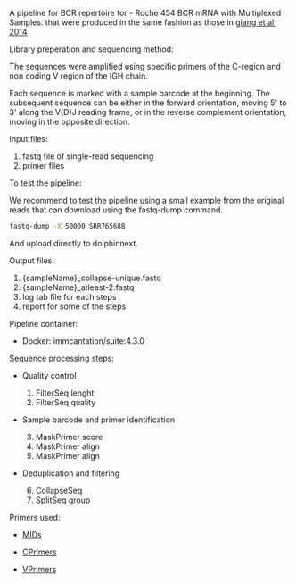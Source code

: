A pipeline for BCR repertoire for - Roche 454 BCR mRNA with Multiplexed Samples. that were produced in the same fashion as those in [giang et al. 2014](https://www.ncbi.nlm.nih.gov/pmc/articles/PMC3699344/)


Library preperation and sequencing method:

The sequences were amplified using specific primers of the C-region and non coding V region of the IGH chain.


Each sequence is marked with a sample barcode at the beginning. The subsequent sequence can be either in the forward orientation, moving 5' to 3' along the V(D)J reading frame, or in the reverse complement orientation, moving in the opposite direction.


Input files:

1. fastq file of single-read sequencing
2. primer files

To test the pipeline:

We recommend to test the pipeline using a small example from the original reads that can download using the fastq-dump command.


```bash
fastq-dump -X 50000 SRR765688
```

And upload directly to dolphinnext. 


Output files:

1. {sampleName}_collapse-unique.fastq
2. {sampleName}_atleast-2.fastq
3. log tab file for each steps
4. report for some of the steps


Pipeline container:

* Docker: immcantation/suite:4.3.0


Sequence processing steps:

* Quality control

	1. FilterSeq lenght
	2. FilterSeq quality
	
* Sample barcode and primer identification

	3. MaskPrimer score
	4. MaskPrimer align
	5. MaskPrimer align
	
* Deduplication and filtering

	6. CollapseSeq	
	7. SplitSeq group
	

Primers used:

* [MIDs](https://bitbucket.org/kleinstein/presto/src/master/examples/Jiang2013/SRR765688_MIDs.fasta)



* [CPrimers](https://bitbucket.org/kleinstein/presto/src/master/examples/Jiang2013/SRX190717_CPrimers.fasta)

* [VPrimers](https://bitbucket.org/kleinstein/presto/src/master/examples/Jiang2013/SRX190717_VPrimers.fasta)

